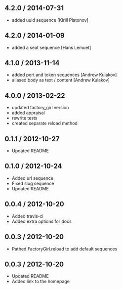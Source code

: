 ## 4.2.0 / 2014-07-31

* added uuid sequence [Kirill Platonov]

## 4.2.0 / 2014-01-09

* added a seat sequence [Hans Lemuet]

## 4.1.0 / 2013-11-14

* added port and token sequences [Andrew Kulakov]
* aliased body as text / content [Andrew Kulakov]

## 4.0.0 / 2013-02-22

* updated factory_girl version
* added appraisal
* rewrite tests
* created separate reload method

## 0.1.1 / 2012-10-27

* Updated README

## 0.1.0 / 2012-10-24

* Added url sequence
* Fixed slug sequence
* Updated README

## 0.0.4 / 2012-10-20

* Added travis-ci
* Added extra options for docs

## 0.0.3 / 2012-10-20

* Pathed FactoryGirl.reload to add default sequences

## 0.0.3 / 2012-10-20

* Updated README
* Added link to the homepage
